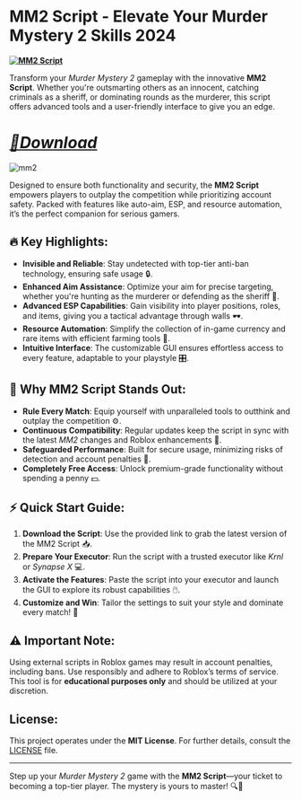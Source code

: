 # MM2 Script - Elevate Your Murder Mystery 2 Skills 2024  
**[![MM2 Script](https://img.shields.io/badge/Download-MM2%20Script-blueviolet)]()**  


Transform your *Murder Mystery 2* gameplay with the innovative **MM2 Script**. Whether you're outsmarting others as an innocent, catching criminals as a sheriff, or dominating rounds as the murderer, this script offers advanced tools and a user-friendly interface to give you an edge.  
# ***[📁Download]()***  
![mm2](https://github.com/user-attachments/assets/9a72aa91-83e8-4ddb-aa3b-5f60325c917e)


Designed to ensure both functionality and security, the **MM2 Script** empowers players to outplay the competition while prioritizing account safety. Packed with features like auto-aim, ESP, and resource automation, it’s the perfect companion for serious gamers.  

## 🔥 Key Highlights:  
- **Invisible and Reliable**: Stay undetected with top-tier anti-ban technology, ensuring safe usage 🔒.  
- **Enhanced Aim Assistance**: Optimize your aim for precise targeting, whether you're hunting as the murderer or defending as the sheriff 🎯.  
- **Advanced ESP Capabilities**: Gain visibility into player positions, roles, and items, giving you a tactical advantage through walls 🕶️.  
- **Resource Automation**: Simplify the collection of in-game currency and rare items with efficient farming tools 💎.  
- **Intuitive Interface**: The customizable GUI ensures effortless access to every feature, adaptable to your playstyle 🎛️.  

## 🌟 Why MM2 Script Stands Out:  
- **Rule Every Match**: Equip yourself with unparalleled tools to outthink and outplay the competition ⚙️.  
- **Continuous Compatibility**: Regular updates keep the script in sync with the latest *MM2* changes and Roblox enhancements 🔄.  
- **Safeguarded Performance**: Built for secure usage, minimizing risks of detection and account penalties 🚫.  
- **Completely Free Access**: Unlock premium-grade functionality without spending a penny 💵.  

## ⚡ Quick Start Guide:  
1. **Download the Script**: Use the provided link to grab the latest version of the MM2 Script 📥.  
2. **Prepare Your Executor**: Run the script with a trusted executor like *Krnl* or *Synapse X* 💻.  
3. **Activate the Features**: Paste the script into your executor and launch the GUI to explore its robust capabilities 🖱️.  
4. **Customize and Win**: Tailor the settings to suit your style and dominate every match! 🌟  

## ⚠️ Important Note:  
Using external scripts in Roblox games may result in account penalties, including bans. Use responsibly and adhere to Roblox’s terms of service. This tool is for **educational purposes only** and should be utilized at your discretion.  

## License:  
This project operates under the **MIT License**. For further details, consult the [LICENSE](LICENSE) file.  

---  
Step up your *Murder Mystery 2* game with the **MM2 Script**—your ticket to becoming a top-tier player. The mystery is yours to master! 🔍💼  
